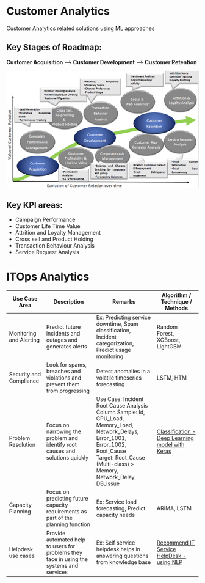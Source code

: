 # Customer Analytics
Customer Analytics related solutions using ML approaches

## Key Stages of Roadmap:

**Customer Acquisition** --> **Customer Development** --> **Customer Retention**

![Customer Analytics Journey](/images/CustomerAnalyticsJourney.png)

## Key KPI areas:

- Campaign Performance
- Customer Life Time Value
- Attrition and Loyalty Management
- Cross sell and Product Holding
- Transaction Behaviour Analysis
- Service Request Analysis

# ITOps Analytics

Use Case Area           | Description                              | Remarks                                          | Algorithm / Technique / Methods |
------------------------|------------------------------------------|--------------------------------------------------|---------------------------------|
Monitoring and Alerting | Predict future incidents and outages and generates alerts | Ex: Predicting service downtime, Spam classification, Incident categorization, Predict usage monitoring | Random Forest, XGBoost, LightGBM |
Security and Compliance | Look for spams, breaches and violations and prevent them from progressing | Detect anomalies in a volatile timeseries forecasting | LSTM, HTM |
Problem Resolution      | Focus on narrowing the problem and identify root causes and solutions quickly | Use Case: Incident Root Cause Analysis <br> Column Sample: Id, CPU_Load, Memory_Load, Network_Delays, Error_1001, Error_1002, Root_Cause <br> Target: Root_Cause (Multi-class) > Memory, Network_Delay, DB_Issue  | [Classification - Deep Learning model with Keras](https://nbviewer.jupyter.org/github/kkm24132/CustomerAnalytics_ITOpsAnalytics/blob/master/src/Incident_RCA.ipynb)  |
Capacity Planning       | Focus on predicting future capacity requirements as part of the planning function | Ex: Service load forecasting, Predict capacity needs | ARIMA, LSTM |
Helpdesk use cases      | Provide automated help to users for problems they face in using the systems and services | Ex: Self service helpdesk helps in answering questions from knowledge base | [Recommend IT Service HelpDesk - using NLP](https://github.com/kkm24132/CustomerAnalytics_ITOpsAnalytics/blob/master/src/Recommend_HelpDesk.ipynb) |  
